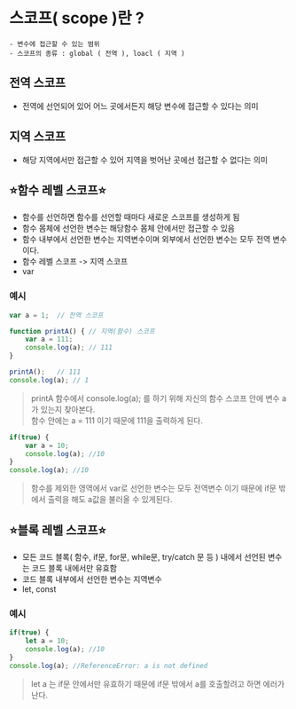 # 스코프( scope )란 ?
    - 변수에 접근할 수 있는 범위
    - 스코프의 종류 : global ( 전역 ), loacl ( 지역 )

## 전역 스코프
- 전역에 선언되어 있어 어느 곳에서든지 해당 변수에 접근할 수 있다는 의미

## 지역 스코프
- 해당 지역에서만 접근할 수 있어 지역을 벗어난 곳에선 접근할 수 없다는 의미

## ⭐함수 레벨 스코프⭐
- 함수를 선언하면 함수를 선언할 때마다 새로운 스코프를 생성하게 됨
- 함수 몸체에 선언한 변수는 해당함수 몸체 안에서만 접근할 수 있음
- 함수 내부에서 선언한 변수는 지역변수이며 외부에서 선언한 변수는 모두 전역 변수이다.
- 함수 레벨 스코프 -> 지역 스코프
- var  
### 예시
``` js
var a = 1;  // 전역 스코프

function printA() { // 지역(함수) 스코프
    var a = 111;       
    console.log(a); // 111
}

printA();   // 111
console.log(a); // 1
```
> printA 함수에서 console.log(a); 를 하기 위해 자신의 함수 스코프 안에 변수 a가 있는지 찾아본다. </br> 함수 안에는 a = 111 이기 때문에 111을 출력하게 된다.

``` js
if(true) {
    var a = 10;
    console.log(a); //10
}
console.log(a); //10
```
> 함수를 제외한 영역에서 var로 선언한 변수는 모두 전역변수 이기 때문에 if문 밖에서 출력을 해도 a값을 불러올 수 있게된다.


## ⭐블록 레벨 스코프⭐
- 모든 코드 블록( 함수, if문, for문, while문, try/catch 문 등 ) 내에서 선언된 변수는 코드 블록 내에서만 유효함
- 코드 블록 내부에서 선언한 변수는 지역변수
- let, const

### 예시
``` js
if(true) {
    let a = 10;
    console.log(a); //10
}
console.log(a); //ReferenceError: a is not defined

```
> let a 는 if문 안에서만 유효하기 때문에 if문 밖에서 a를 호출할려고 하면 에러가 난다.